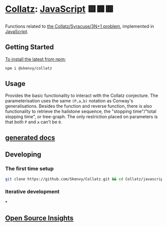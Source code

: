 # [Collatz](https://github.com/Skenvy/Collatz): [JavaScript](https://github.com/Skenvy/Collatz/tree/main/javascript) 🟨🟩🟥
Functions related to [the Collatz/Syracuse/3N+1 problem](https://en.wikipedia.org/wiki/Collatz_conjecture), implemented in [JavaScript](https://tc39.es/ecma262/).
## Getting Started
[To install the latest from npm](https://www.npmjs.com/package/@skenvy/collatz);
```sh
npm i @skenvy/collatz
```
## Usage
Provides the basic functionality to interact with the Collatz conjecture.
The parameterisation uses the same `(P,a,b)` notation as Conway's generalisations.
Besides the function and reverse function, there is also functionality to retrieve the hailstone sequence, the "stopping time"/"total stopping time", or tree-graph. 
The only restriction placed on parameters is that both `P` and `a` can't be `0`.
## [<lang-docs-name> generated docs](https://skenvy.github.io/Collatz/javascript)
## Developing
### The first time setup
```sh
git clone https://github.com/Skenvy/Collatz.git && cd Collatz/javascript && make setup
```
### Iterative development
*<list-worthwhile-recipes>
## [Open Source Insights](https://deps.dev/npm/%40skenvy%2Fcollatz)
